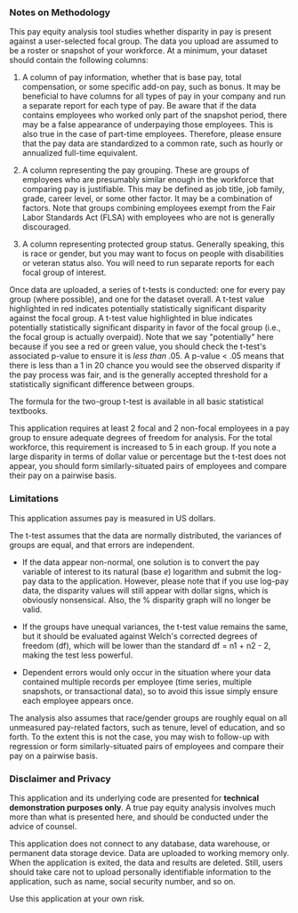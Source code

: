 ### Notes on Methodology

This pay equity analysis tool studies whether disparity in pay is present against a user-selected focal group.  The data you upload are assumed to be a roster or snapshot of your workforce.  At a minimum, your dataset should contain the following columns:

1. A column of pay information, whether that is base pay, total compensation, or some specific add-on pay, such as bonus.  It may be beneficial to have columns for all types of pay in your company and run a separate report for each type of pay.  Be aware that if the data contains employees who worked only part of the snapshot period, there may be a false appearance of underpaying those employees.  This is also true in the case of part-time employees.  Therefore, please ensure that the pay data are standardized to a common rate, such as hourly or annualized full-time equivalent.  

1. A column representing the pay grouping.  These are groups of employees who are presumably similar enough in the workforce that comparing pay is justifiable.  This may be defined as job title, job family, grade, career level, or some other factor.  It may be a combination of factors.  Note that groups combining employees exempt from the Fair Labor Standards Act (FLSA) with employees who are not is generally discouraged.

1. A column representing protected group status.  Generally speaking, this is race or gender, but you may want to focus on people with disabilities or veteran status also.  You will need to run separate reports for each focal group of interest.

Once data are uploaded, a series of t-tests is conducted: one for every pay group (where possible), and one for the dataset overall.  A t-test value highlighted in red indicates potentially statistically significant disparity against the focal group.  A t-test value highlighted in blue indicates potentially statistically significant disparity in favor of the focal group (i.e., the focal group is actually overpaid).  Note that we say "potentially" here because if you see a red or green value, you should check the t-test's associated p-value to ensure it is _less than_ .05.  A p-value < .05 means that there is less than a 1 in 20 chance you would see the observed disparity if the pay process was fair, and is the generally accepted threshold for a statistically significant difference between groups.

The formula for the two-group t-test is available in all basic statistical textbooks.

This application requires at least 2 focal and 2 non-focal employees in a pay group to ensure adequate degrees of freedom for analysis.  For the total workforce, this requirement is increased to 5 in each group.  If you note a large disparity in terms of dollar value or percentage but the t-test does not appear, you should form similarly-situated pairs of employees and compare their pay on a pairwise basis.

### Limitations

This application assumes pay is measured in US dollars.

The t-test assumes that the data are normally distributed, the variances of groups are equal, and that errors are independent.  

- If the data appear non-normal, one solution is to convert the pay variable of interest to its natural (base _e_) logarithm and submit the log-pay data to the application.  However, please note that if you use log-pay data, the disparity values will still appear with dollar signs, which is obviously nonsensical.  Also, the % disparity graph will no longer be valid.

- If the groups have unequal variances, the t-test value remains the same, but it should be evaluated against Welch's corrected degrees of freedom (df), which will be lower than the standard df = n1 + n2 - 2, making the test less powerful.  

- Dependent errors would only occur in the situation where your data contained multiple records per employee (time series, multiple snapshots, or transactional data), so to avoid this issue simply ensure each employee appears once.

The analysis also assumes that race/gender groups are roughly equal on all unmeasured pay-related factors, such as tenure, level of education, and so forth.  To the extent this is not the case, you may wish to follow-up with regression or form similarly-situated pairs of employees and compare their pay on a pairwise basis.

### Disclaimer and Privacy

This application and its underlying code are presented for __technical demonstration purposes only__.  A true pay equity analysis involves much more than what is presented here, and should be conducted under the advice of counsel. 

This application does not connect to any database, data warehouse, or permanent data storage device.  Data are uploaded to working memory only.  When the application is exited, the data and results are deleted.  Still, users should take care not to upload personally identifiable information to the application, such as name, social security number, and so on.  

Use this application at your own risk.